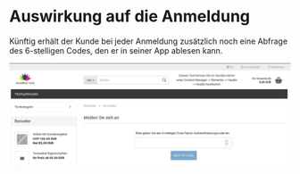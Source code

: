 # Auswirkung auf die Anmeldung 

Künftig erhält der Kunde bei jeder Anmeldung zusätzlich noch eine Abfrage des 6-stelligen Codes, den er in seiner App ablesen kann.

![](Bilder/zwei_faktor_authentifizierung/20190704_009.png "Anmeldefenster zur Eingabe des 6-stelligen Codes")



